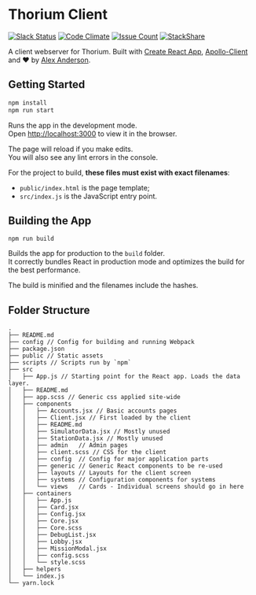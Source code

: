 # Thorium Client

[![Slack Status](https://slack.ralexanderson.com/badge.svg)](https://slack.ralexanderson.com)
[![Code Climate](https://codeclimate.com/github/Thorium-Sim/thorium-react/badges/gpa.svg)](https://codeclimate.com/github/Thorium-Sim/thorium-react)
[![Issue Count](https://codeclimate.com/github/Thorium-Sim/thorium-react/badges/issue_count.svg)](https://codeclimate.com/github/Thorium-Sim/thorium-react)
[![StackShare](https://img.shields.io/badge/teck-stack-blue.svg?style=flat)](https://stackshare.io/alexanderson1993/thorium)

A client webserver for Thorium. Built with [Create React App](https://github.com/facebookincubator/create-react-app), [Apollo-Client](http://www.apollodata.com/) and ❤ by [Alex Anderson](http://ralexanderson.com).

## Getting Started

```sh
npm install
npm run start
```

Runs the app in the development mode.<br>
Open [http://localhost:3000](http://localhost:3000) to view it in the browser.

The page will reload if you make edits.<br>
You will also see any lint errors in the console.

For the project to build, **these files must exist with exact filenames**:

* `public/index.html` is the page template;
* `src/index.js` is the JavaScript entry point.


## Building the App

```
npm run build
```

Builds the app for production to the `build` folder.<br>
It correctly bundles React in production mode and optimizes the build for the best performance.

The build is minified and the filenames include the hashes.

## Folder Structure

```
.
├── README.md
├── config // Config for building and running Webpack
├── package.json
├── public // Static assets
├── scripts // Scripts run by `npm`
├── src
│   ├── App.js // Starting point for the React app. Loads the data layer.
│   ├── README.md
│   ├── app.scss // Generic css applied site-wide
│   ├── components
│   │   ├── Accounts.jsx // Basic accounts pages
│   │   ├── Client.jsx // First loaded by the client
│   │   ├── README.md
│   │   ├── SimulatorData.jsx // Mostly unused
│   │   ├── StationData.jsx // Mostly unused 
│   │   ├── admin   // Admin pages
│   │   ├── client.scss // CSS for the client
│   │   ├── config  // Config for major application parts
│   │   ├── generic // Generic React components to be re-used
│   │   ├── layouts // Layouts for the client screen
│   │   ├── systems // Configuration components for systems
│   │   └── views   // Cards - Individual screens should go in here
│   ├── containers
│   │   ├── App.js
│   │   ├── Card.jsx
│   │   ├── Config.jsx
│   │   ├── Core.jsx
│   │   ├── Core.scss
│   │   ├── DebugList.jsx
│   │   ├── Lobby.jsx
│   │   ├── MissionModal.jsx
│   │   ├── config.scss
│   │   └── style.scss
│   ├── helpers
│   └── index.js
└── yarn.lock
```
